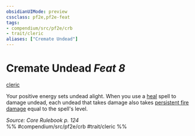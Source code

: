 ```yaml
---
obsidianUIMode: preview
cssclass: pf2e,pf2e-feat
tags:
- compendium/src/pf2e/crb
- trait/cleric
aliases: ["Cremate Undead"]
---
```

# Cremate Undead  *Feat 8*  
[cleric](/rules/traits/cleric.md)  


Your positive energy sets undead alight. When you use a [heal](/compendium/spells/heal.md) spell to damage undead, each undead that takes damage also takes [persistent fire damage](/rules/conditions.md#Persistent%20Damage) equal to the spell's level.

*Source: Core Rulebook p. 124*  
%% #compendium/src/pf2e/crb #trait/cleric %%